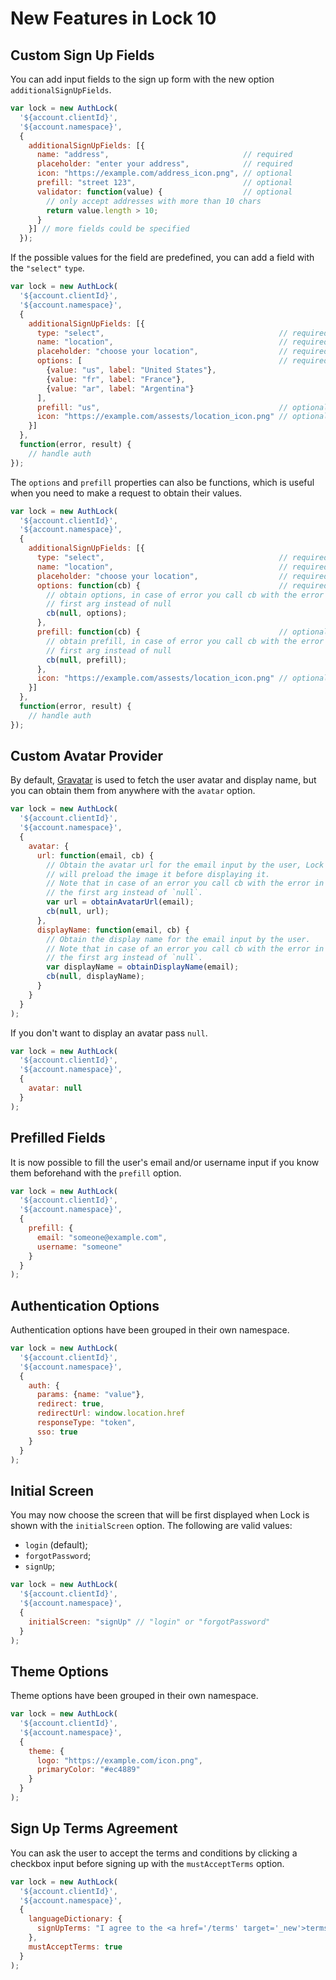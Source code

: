 # New Features in Lock 10

## Custom Sign Up Fields

You can add input fields to the sign up form with the new option `additionalSignUpFields`.

```js
var lock = new AuthLock(
  '${account.clientId}',
  '${account.namespace}',
  {
    additionalSignUpFields: [{
      name: "address",                              // required
      placeholder: "enter your address",            // required
      icon: "https://example.com/address_icon.png", // optional
      prefill: "street 123",                        // optional
      validator: function(value) {                  // optional
        // only accept addresses with more than 10 chars
        return value.length > 10;
      }
    }] // more fields could be specified
  });
```

If the possible values for the field are predefined, you can add a field with the `"select"` `type`.

```js
var lock = new AuthLock(
  '${account.clientId}',
  '${account.namespace}',
  {
    additionalSignUpFields: [{
      type: "select",                                       // required
      name: "location",                                     // required
      placeholder: "choose your location",                  // required
      options: [                                            // required
        {value: "us", label: "United States"},
        {value: "fr", label: "France"},
        {value: "ar", label: "Argentina"}
      ],
      prefill: "us",                                        // optional
      icon: "https://example.com/assests/location_icon.png" // optional
    }]
  },
  function(error, result) {
    // handle auth
});
```

The `options` and `prefill` properties can also be functions, which is useful when you need to make a request to obtain their values.

```js
var lock = new AuthLock(
  '${account.clientId}',
  '${account.namespace}',
  {
    additionalSignUpFields: [{
      type: "select",                                       // required
      name: "location",                                     // required
      placeholder: "choose your location",                  // required
      options: function(cb) {                               // required
        // obtain options, in case of error you call cb with the error in the
        // first arg instead of null
        cb(null, options);
      },
      prefill: function(cb) {                               // optional
        // obtain prefill, in case of error you call cb with the error in the
        // first arg instead of null
        cb(null, prefill);
      },
      icon: "https://example.com/assests/location_icon.png" // optional
    }]
  },
  function(error, result) {
    // handle auth
});
```

## Custom Avatar Provider

By default, [Gravatar](http://gravatar.com/) is used to fetch the user avatar and display name, but you can obtain them from anywhere with the `avatar` option.

```js
var lock = new AuthLock(
  '${account.clientId}',
  '${account.namespace}',
  {
    avatar: {
      url: function(email, cb) {
        // Obtain the avatar url for the email input by the user, Lock
        // will preload the image it before displaying it.
        // Note that in case of an error you call cb with the error in
        // the first arg instead of `null`.
        var url = obtainAvatarUrl(email);
        cb(null, url);
      },
      displayName: function(email, cb) {
        // Obtain the display name for the email input by the user.
        // Note that in case of an error you call cb with the error in
        // the first arg instead of `null`.
        var displayName = obtainDisplayName(email);
        cb(null, displayName);
      }
    }
  }
);
```

If you don't want to display an avatar pass `null`.

```js
var lock = new AuthLock(
  '${account.clientId}',
  '${account.namespace}',
  {
    avatar: null
  }
);
```

## Prefilled Fields

It is now possible to fill the user's email and/or username input if you know them beforehand with the `prefill` option.

```js
var lock = new AuthLock(
  '${account.clientId}',
  '${account.namespace}',
  {
    prefill: {
      email: "someone@example.com",
      username: "someone"
    }
  }
);
```

## Authentication Options

Authentication options have been grouped in their own namespace.

```js
var lock = new AuthLock(
  '${account.clientId}',
  '${account.namespace}',
  {
    auth: {
      params: {name: "value"},
      redirect: true,
      redirectUrl: window.location.href
      responseType: "token",
      sso: true
    }
  }
);
```

## Initial Screen

You may now choose the screen that will be first displayed when Lock is shown with the `initialScreen` option. The following are valid values:
* `login` (default);
* `forgotPassword`;
* `signUp`;

```js
var lock = new AuthLock(
  '${account.clientId}',
  '${account.namespace}',
  {
    initialScreen: "signUp" // "login" or "forgotPassword"
  }
);
```

## Theme Options

Theme options have been grouped in their own namespace.

```js
var lock = new AuthLock(
  '${account.clientId}',
  '${account.namespace}',
  {
    theme: {
      logo: "https://example.com/icon.png",
      primaryColor: "#ec4889"
    }
  }
);
```

## Sign Up Terms Agreement

You can ask the user to accept the terms and conditions by clicking a checkbox input before signing up with the `mustAcceptTerms` option.

```js
var lock = new AuthLock(
  '${account.clientId}',
  '${account.namespace}',
  {
    languageDictionary: {
      signUpTerms: "I agree to the <a href='/terms' target='_new'>terms of service</a> and <a href='/privacy' target='_new'>privacy policy</a>."
    },
    mustAcceptTerms: true
  }
);
```

